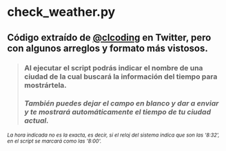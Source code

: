# check_weather.py
## Código extraído de [@clcoding](https://twitter.com/clcoding/status/1566647455071944710) en Twitter, pero con algunos arreglos y formato más vistosos.

>### Al ejecutar el script podrás indicar el nombre de una ciudad de la cual buscará la información del tiempo para mostrártela.
>### _También puedes dejar el campo en blanco y dar a enviar y te mostrará automáticamente el tiempo de tu ciudad actual._

<sub>_La hora indicada no es la exacta, es decir, si el reloj del sistema indica que son las '8:32', en el script se marcará como las '8:00'._</sub>
